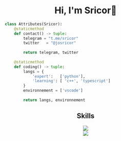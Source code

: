 <h1 align="center"> Hi, I'm Sricor👋 </h1>
 
```python
class Attributes(Sricor):
	@staticmethod
	def contact() -> tuple:
	    telegram = "t.me/sricor"
	    twitter   = "@josricor"
	    
	    return telegram, twitter
	
	@staticmethod
	def coding() -> tuple:
		langs = {
			'expert':   ['python'],
			'learning': [ 'c++', 'typescript']
		}
		environnement = ['vscode']
		
		return langs, environnement
```

<div align="center">
 <h2>Skills</h2>
   <a href="https://skillicons.dev">
    <img src="https://skillicons.dev/icons?i=ps,ai,py,ts,react,vscode,docker,linux&perline=4" />
  </a>
 <br>
 <img src="https://github-readme-stats.vercel.app/api/top-langs/?username=sricor&layout=compact&hide_border=true&exclude_repo=Sricor.github.io" />
</div>

